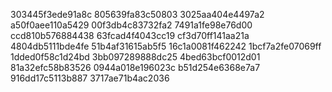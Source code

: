 303445f3ede91a8c
805639fa83c50803
3025aa404e4497a2
a50f0aee110a5429
00f3db4c83732fa2
7491a1fe98e76d00
ccd810b576884438
63fcad4f4043cc19
cf3d70ff141aa21a
4804db5111bde4fe
51b4af31615ab5f5
16c1a0081f462242
1bcf7a2fe07069ff
1dded0f58c1d24bd
3bb097289888dc25
4bed63bcf0012d01
81a32efc58b83526
0944a018e196023c
b51d254e6368e7a7
916dd17c5113b887
3717ae71b4ac2036
